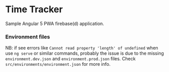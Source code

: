 # Time Tracker

Sample Angular 5 PWA firebase(d) application.


### Environment files

NB: if see errors like `Cannot read property 'length' of undefined` when use `ng serve` or similar 
commands, probably the issue is due to the missing `environment.dev.json` and 
`environment.prod.json` files. Check `src/environments/environment.json` for more info.
